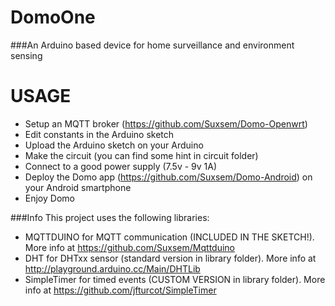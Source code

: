 # **DomoOne**

###An Arduino based device for home surveillance and environment sensing

# **USAGE**

- Setup an MQTT broker (https://github.com/Suxsem/Domo-Openwrt)
- Edit constants in the Arduino sketch
- Upload the Arduino sketch on your Arduino
- Make the circuit (you can find some hint in circuit folder)
- Connect to a good power supply (7.5v - 9v 1A)
- Deploy the Domo app (https://github.com/Suxsem/Domo-Android) on your Android smartphone
- Enjoy Domo

###Info
This project uses the following libraries:
- MQTTDUINO for MQTT communication (INCLUDED IN THE SKETCH!). More info at https://github.com/Suxsem/Mqttduino
- DHT for DHTxx sensor (standard version in library folder). More info at http://playground.arduino.cc/Main/DHTLib
- SimpleTimer for timed events (CUSTOM VERSION in library folder). More info at https://github.com/jfturcot/SimpleTimer